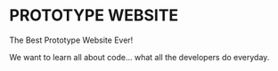 PROTOTYPE WEBSITE
=================

The Best Prototype Website Ever!

We want to learn all about code... what all the developers do everyday. 

